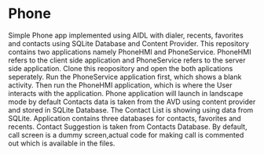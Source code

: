 # Phone
Simple Phone app implemented using AIDL with dialer, recents, favorites and contacts using SQLite Database and Content Provider.
This repository contains two applications namely PhoneHMI and PhoneService.
PhoneHMI refers to the client side application and PhoneService refers to the server side application.
Clone this reopository and open the both aplications seperately.
Run the PhoneService application first, which shows a blank activity.
Then run the PhoneHMI application, which is where the User interacts with the application.
Phone application will launch in landscape mode by default
Contacts data is taken from the AVD using content provider and stored in SQLite Database.
The Contact List is showing using data from SQLite.
Application contains three databases for contacts, favorites and recents.
Contact Suggestion is taken from Contacts Database.
By default, call screen is a dummy screen,actual code for making call is commented out which is available in the files.
